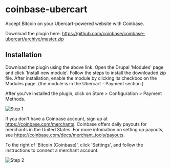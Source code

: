 coinbase-ubercart
=================

Accept Bitcoin on your Ubercart-powered website with Coinbase. 

Download the plugin here: https://github.com/coinbase/coinbase-ubercart/archive/master.zip

Installation
-------

Download the plugin using the above link. Open the Drupal 'Modules' page and click 'Install new module'. Follow the steps to install the downloaded zip file. After installation, enable the module by clicking its checkbox on the Modules page. (the module is in the Ubercart - Payment section.)

After you've installed the plugin, click on Store > Configuration > Payment Methods.

![Step 1](http://i.imgur.com/huIdH69.png)

If you don't have a Coinbase account, sign up at https://coinbase.com/merchants. Coinbase offers daily payouts for merchants in the United States. For more infomation on setting up payouts, see https://coinbase.com/docs/merchant_tools/payouts.

To the right of 'Bitcoin (Coinbase)', click 'Settings', and follow the instructions to connect a merchant account.

![Step 2](http://i.imgur.com/z0dGjD4.png)

